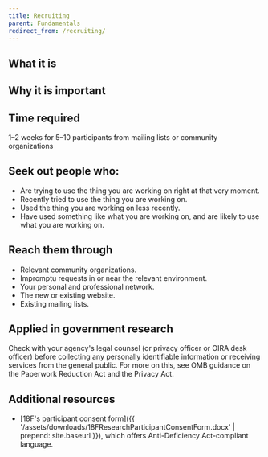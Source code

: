 ```yaml
---
title: Recruiting
parent: Fundamentals
redirect_from: /recruiting/
---
```


## What it is


## Why it is important


## Time required

1–2 weeks for 5–10 participants from mailing lists or community organizations

## Seek out people who:

- Are trying to use the thing you are working on right at that very moment.
- Recently tried to use the thing you are working on.
- Used the thing you are working on less recently.
- Have used something like what you are working on, and are likely to use what you are working on.

## Reach them through

- Relevant community organizations.
- Impromptu requests in or near the relevant environment.
- Your personal and professional network.
- The new or existing website.
- Existing mailing lists.

## Applied in government research

Check with your agency's legal counsel (or privacy officer or OIRA desk officer) before collecting any personally identifiable information or receiving services from the general public. For more on this, see OMB guidance on the Paperwork Reduction Act and the Privacy Act.

## Additional resources

- [18F's participant consent form]({{ '/assets/downloads/18FResearchParticipantConsentForm.docx' | prepend: site.baseurl }}), which offers Anti-Deficiency Act-compliant language.
